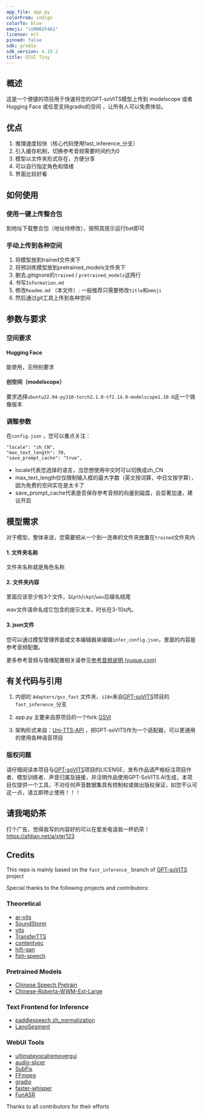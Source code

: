 ```yaml
---
app_file: app.py
colorFrom: indigo
colorTo: blue
emoji: "\U0001F4A1"
license: mit
pinned: false
sdk: gradio
sdk_version: 4.19.2
title: GSVI Tiny 
---
```


## 概述

这是一个便捷的项目用于快速将您的GPT-soVITS模型上传到 modelscope 或者 Hugging Face 或任意支持gradio的空间 ，让所有人可以免费体验。

## 优点

1. 推理速度较快（核心代码使用fast_inference_分支）
2. 引入缓存机制，切换参考音频需要时间约为0
3. 模型以文件夹形式存在，方便分享
4. 可以自行指定角色和情绪
5. 界面比较好看

## 如何使用

### 使用一键上传整合包

到地址下载整合包（地址待修改），按照其提示运行bat即可

### 手动上传到各种空间

1. 将模型放到trained文件夹下
2. 将预训练模型放到pretrained_models文件夹下
3. 删去.gitignore的`trained` / `pretrained_models`这两行
4. 书写`Information.md`
5. 修改`Readme.md` （本文件）: 一般推荐只需要修改`title`和`emoji`
6. 然后通过git工具上传到各种空间

## 参数与要求

### 空间要求

#### Hugging Face

能使用，无特别要求

#### 创空间（modelscope）

要求选择`ubuntu22.04-py310-torch2.1.0-tf2.14.0-modelscope1.10.0`这一个镜像版本

### 调整参数

在`config.json` ，您可以重点关注：

    "locale": "zh_CN",
    "max_text_length": 70,
    "save_prompt_cache": "true",

- locale代表您选择的语言，当您想使用中文时可以切换成zh_CN
- max_text_length仅仅限制输入框的最大字数（英文按词算，中日文按字算），因为免费的空间实在是太卡了
- save_prompt_cache代表是否保存参考音频的向量到磁盘，会显著加速，建议开启

## 模型需求

对于模型，整体来说，您需要把从一个到一连串的文件夹放置在`trained`文件夹内

#### 1. 文件夹名称

文件夹名称就是角色名称

#### 2. 文件夹内容

里面应该至少有3个文件，以`pth`/`ckpt`/`wav`后缀名结尾

wav文件请命名成它包含的提示文本，时长在3-10s内。

#### 3. json文件

您可以通过模型管理界面或文本编辑器来编辑`infer_config.json`，里面的内容是参考音频配置。

更多参考音频与情绪配置相关请参见[参考音频说明 (yuque.com)](https://www.yuque.com/xter/zibxlp/mkglfgl8kaal8aor)



## 有关代码与引用

1. 内部的 `Adapters/gsv_fast` 文件夹、`i18n`来自[GPT-soVITS](https://github.com/RVC-Boss/GPT-SoVITS)项目的`fast_inference_`分支

2. app.py 主要来自原项目的一个fork [GSVI](https://github.com/X-T-E-R/GPT-SoVITS-Inference)

3. 架构形式来自：[Uni-TTS-API](https://github.com/X-T-E-R/Uni-TTS-API) ，把GPT-soVITS作为一个适配器，可以更通用的使用各种语音项目

### 版权问题

请仔细阅读本项目与[GPT-soVITS](https://github.com/RVC-Boss/GPT-SoVITS)项目的LICENSE，发布作品请严格标注项目作者、模型训练者、声音归属及链接，并注明作品使用GPT-SoVITS AI生成，本项目仅提供一个工具，不对任何声音数据集具有控制权或做出版权保证，如您不认可这一点，请立即停止使用！！！




## 请我喝奶茶

打个广告，觉得我写的内容好的可以在爱发电请我一杯奶茶！ https://afdian.net/a/xter123



## Credits

This repo is mainly based on the `fast_inference_` branch of [GPT-soVITS](https://github.com/RVC-Boss/GPT-SoVITS) project

Special thanks to the following projects and contributors:

### Theoretical
- [ar-vits](https://github.com/innnky/ar-vits)
- [SoundStorm](https://github.com/yangdongchao/SoundStorm/tree/master/soundstorm/s1/AR)
- [vits](https://github.com/jaywalnut310/vits)
- [TransferTTS](https://github.com/hcy71o/TransferTTS/blob/master/models.py#L556)
- [contentvec](https://github.com/auspicious3000/contentvec/)
- [hifi-gan](https://github.com/jik876/hifi-gan)
- [fish-speech](https://github.com/fishaudio/fish-speech/blob/main/tools/llama/generate.py#L41)
### Pretrained Models
- [Chinese Speech Pretrain](https://github.com/TencentGameMate/chinese_speech_pretrain)
- [Chinese-Roberta-WWM-Ext-Large](https://huggingface.co/hfl/chinese-roberta-wwm-ext-large)
### Text Frontend for Inference
- [paddlespeech zh_normalization](https://github.com/PaddlePaddle/PaddleSpeech/tree/develop/paddlespeech/t2s/frontend/zh_normalization)
- [LangSegment](https://github.com/juntaosun/LangSegment)
### WebUI Tools
- [ultimatevocalremovergui](https://github.com/Anjok07/ultimatevocalremovergui)
- [audio-slicer](https://github.com/openvpi/audio-slicer)
- [SubFix](https://github.com/cronrpc/SubFix)
- [FFmpeg](https://github.com/FFmpeg/FFmpeg)
- [gradio](https://github.com/gradio-app/gradio)
- [faster-whisper](https://github.com/SYSTRAN/faster-whisper)
- [FunASR](https://github.com/alibaba-damo-academy/FunASR)
  

Thanks to all contributors for their efforts

